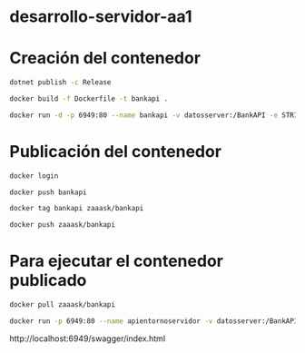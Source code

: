 # desarrollo-servidor-aa1

# Creación del contenedor
```bash
dotnet publish -c Release
```

```bash
docker build -f Dockerfile -t bankapi .
```

```bash
docker run -d -p 6949:80 --name bankapi -v datosserver:/BankAPI -e STRING_CONEXION="212.227.32.40;database=api_clase;uid=root;password=8m!25i!17I" bankapi
```

# Publicación del contenedor
```bash
docker login
```

```bash
docker push bankapi
```

```bash
docker tag bankapi zaaask/bankapi
```

```bash
docker push zaaask/bankapi
```

# Para ejecutar el contenedor publicado
```bash
docker pull zaaask/bankapi
```

```bash
docker run -p 6949:80 --name apientornoservidor -v datosserver:/BankAPI -e STRING_CONEXION="212.227.32.40;database=api_clase;uid=root;password=8m!25i!17I" zaaask/bankapi
```

http://localhost:6949/swagger/index.html
